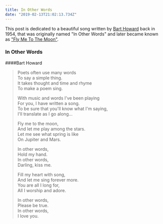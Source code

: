 ```yaml
---
title: In Other Words
date: "2019-02-13T21:02:13.734Z"
---
```


This post is dedicated to a beautiful song written by [Bart Howard](https://en.wikipedia.org/wiki/Bart_Howard) back in 1954,
that was originally named "In Other Words" and later became known as ["Fly Me To The Moon"](https://en.wikipedia.org/wiki/Fly_Me_to_the_Moon).

### In Other Words
####Bart Howard

>Poets often use many words<br/>
>To say a simple thing.<br/>
>It takes thought and time and rhyme<br/>
>To make a poem sing.<br/>
>
>
>With music and words I've been playing<br/>
>For you, I have written a song.<br/>
>To be sure that you'll know what I'm saying,<br/>
>I'll translate as I go along...<br/>
>
>
>Fly me to the moon,<br/>
>And let me play among the stars.<br/>
>Let me see what spring is like<br/>
>On Jupiter and Mars.<br/>
>
>
>In other words,<br/>
>Hold my hand.<br/>
>In other words,<br/>
>Darling, kiss me.<br/>
>
>
>Fill my heart with song,<br/>
>And let me sing forever more.<br/>
>You are all I long for,<br/>
>All I worship and adore.<br/>
>
>
>In other words,<br/>
>Please be true.<br/>
>In other words,<br/>
>I love you.<br/>

